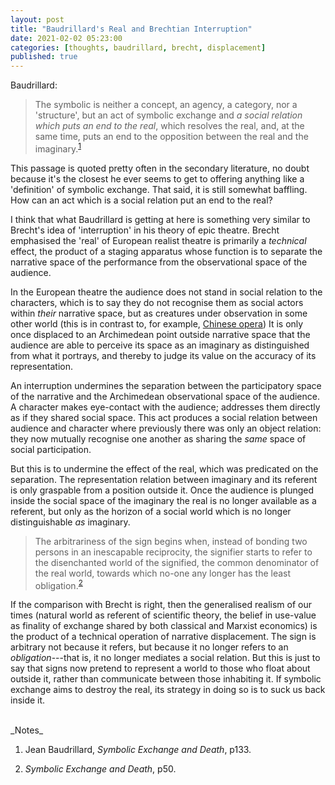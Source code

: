 ```yaml
---
layout: post
title: "Baudrillard's Real and Brechtian Interruption"
date: 2021-02-02 05:23:00
categories: [thoughts, baudrillard, brecht, displacement]
published: true
---
```


Baudrillard:

> The symbolic is neither a concept, an agency, a category, nor a 'structure', but an act of symbolic exchange and _a social relation which puts an end to the real_, which resolves the real, and, at the same time, puts an end to the opposition between the real and the imaginary.<sup>[1](#r1)</sup>

This passage is quoted pretty often in the secondary literature, no doubt because it's the closest he ever seems to get to offering anything like a 'definition' of symbolic exchange. That said, it is still somewhat baffling. How can an act which is a social relation put an end to the real?

I think that what Baudrillard is getting at here is something very similar to Brecht's idea of 'interruption' in his theory of epic theatre. Brecht emphasised the 'real' of European realist theatre is primarily a _technical_ effect, the product of a staging apparatus whose function is to separate the narrative space of the performance from the observational space of the audience.

In the European theatre the audience does not stand in social relation to the characters, which is to say they do not recognise them as social actors within _their_ narrative space, but as creatures under observation in some other world (this is in contrast to, for example, [Chinese opera]({{site.baseurl}}/2020/07/07/brecht.html)) It is only once displaced to an Archimedean point outside narrative space that the audience are able to perceive its space as an imaginary as distinguished from what it portrays, and thereby to judge its value on the accuracy of its representation.

An interruption undermines the separation between the participatory space of the narrative and the Archimedean observational space of the audience. A character makes eye-contact with the audience; addresses them directly as if they shared social space. This act produces a social relation between audience and character where previously there was only an object relation: they now mutually recognise one another as sharing the _same_ space of social participation.

But this is to undermine the effect of the real, which was predicated on the separation. The representation relation between imaginary and its referent is only graspable from a position outside it. Once the audience is plunged inside the social space of the imaginary the real is no longer available as a referent, but only as the horizon of a social world which is no longer distinguishable _as_ imaginary.

> The arbitrariness of the sign begins when, instead of bonding two persons in an inescapable reciprocity, the signifier starts to refer to the disenchanted world of the signified, the common denominator of the real world, towards which no-one any longer has the least obligation.<sup>[2](#r2)</sup>

If the comparison with Brecht is right, then the generalised realism of our times (natural world as referent of scientific theory, the belief in use-value as finality of exchange shared by both classical and Marxist economics) is the product of a technical operation of narrative displacement. The sign is arbitrary not because it refers, but because it no longer refers to an _obligation_---that is, it no longer mediates a social relation. But this is just to say that signs now pretend to represent a world to those who float about outside it, rather than communicate between those inhabiting it. If symbolic exchange aims to destroy the real, its strategy in doing so is to suck us back inside it.


<br />
_Notes_

1. <a name="r1"></a>Jean Baudrillard, _Symbolic Exchange and Death_, p133.

2. <a name="r2"></a>_Symbolic Exchange and Death_, p50.
